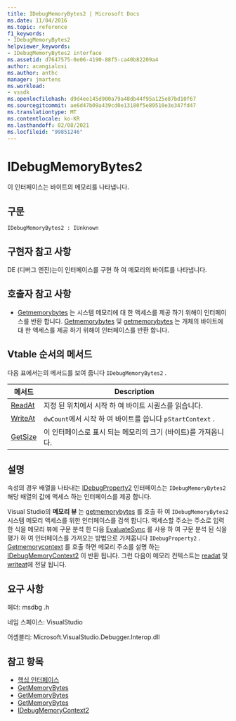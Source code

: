 ```yaml
---
title: IDebugMemoryBytes2 | Microsoft Docs
ms.date: 11/04/2016
ms.topic: reference
f1_keywords:
- IDebugMemoryBytes2
helpviewer_keywords:
- IDebugMemoryBytes2 interface
ms.assetid: d7647575-0e06-4190-88f5-ca40b82209a4
author: acangialosi
ms.author: anthc
manager: jmartens
ms.workload:
- vssdk
ms.openlocfilehash: d9d4ee145d900a79a48db44f95a125e87bd10f67
ms.sourcegitcommit: ae6d47b09a439cd0e13180f5e89510e3e347fd47
ms.translationtype: MT
ms.contentlocale: ko-KR
ms.lasthandoff: 02/08/2021
ms.locfileid: "99851246"
---
```

# <a name="idebugmemorybytes2"></a>IDebugMemoryBytes2
이 인터페이스는 바이트의 메모리를 나타냅니다.

## <a name="syntax"></a>구문

```
IDebugMemoryBytes2 : IUnknown
```

## <a name="notes-for-implementers"></a>구현자 참고 사항
 DE (디버그 엔진)는이 인터페이스를 구현 하 여 메모리의 바이트를 나타냅니다.

## <a name="notes-for-callers"></a>호출자 참고 사항
- [Getmemorybytes](../../../extensibility/debugger/reference/idebugprogram2-getmemorybytes.md) 는 시스템 메모리에 대 한 액세스를 제공 하기 위해이 인터페이스를 반환 합니다. [Getmemorybytes](../../../extensibility/debugger/reference/idebugproperty2-getmemorybytes.md) 및 [getmemorybytes](../../../extensibility/debugger/reference/idebugreference2-getmemorybytes.md) 는 개체의 바이트에 대 한 액세스를 제공 하기 위해이 인터페이스를 반환 합니다.

## <a name="methods-in-vtable-order"></a>Vtable 순서의 메서드
 다음 표에서는의 메서드를 보여 줍니다 `IDebugMemoryBytes2` .

|메서드|Description|
|------------|-----------------|
|[ReadAt](../../../extensibility/debugger/reference/idebugmemorybytes2-readat.md)|지정 된 위치에서 시작 하 여 바이트 시퀀스를 읽습니다.|
|[WriteAt](../../../extensibility/debugger/reference/idebugmemorybytes2-writeat.md)|`dwCount`에서 시작 하 여 바이트를 씁니다 `pStartContext` .|
|[GetSize](../../../extensibility/debugger/reference/idebugmemorybytes2-getsize.md)|이 인터페이스로 표시 되는 메모리의 크기 (바이트)를 가져옵니다.|

## <a name="remarks"></a>설명
 속성의 경우 배열을 나타내는 [IDebugProperty2](../../../extensibility/debugger/reference/idebugproperty2.md) 인터페이스는 `IDebugMemoryBytes2` 해당 배열의 값에 액세스 하는 인터페이스를 제공 합니다.

 Visual Studio의 **메모리 뷰** 는 [getmemorybytes](../../../extensibility/debugger/reference/idebugprogram2-getmemorybytes.md) 를 호출 하 여 `IDebugMemoryBytes2` 시스템 메모리 액세스를 위한 인터페이스를 검색 합니다. 액세스할 주소는 주소로 입력 한 식을 메모리 뷰에 구문 분석 한 다음 [EvaluateSync](../../../extensibility/debugger/reference/idebugexpression2-evaluatesync.md) 를 사용 하 여 구문 분석 된 식을 평가 하 여 인터페이스를 가져오는 방법으로 가져옵니다 `IDebugProperty2` . [Getmemorycontext](../../../extensibility/debugger/reference/idebugproperty2-getmemorycontext.md) 를 호출 하면 메모리 주소를 설명 하는 [IDebugMemoryContext2](../../../extensibility/debugger/reference/idebugmemorycontext2.md) 이 반환 됩니다. 그런 다음이 메모리 컨텍스트는 [readat](../../../extensibility/debugger/reference/idebugmemorybytes2-readat.md) 및 [writeat](../../../extensibility/debugger/reference/idebugmemorybytes2-writeat.md)에 전달 됩니다.

## <a name="requirements"></a>요구 사항
 헤더: msdbg .h

 네임 스페이스: VisualStudio

 어셈블리: Microsoft.VisualStudio.Debugger.Interop.dll

## <a name="see-also"></a>참고 항목
- [핵심 인터페이스](../../../extensibility/debugger/reference/core-interfaces.md)
- [GetMemoryBytes](../../../extensibility/debugger/reference/idebugprogram2-getmemorybytes.md)
- [GetMemoryBytes](../../../extensibility/debugger/reference/idebugproperty2-getmemorybytes.md)
- [GetMemoryBytes](../../../extensibility/debugger/reference/idebugreference2-getmemorybytes.md)
- [IDebugMemoryContext2](../../../extensibility/debugger/reference/idebugmemorycontext2.md)
